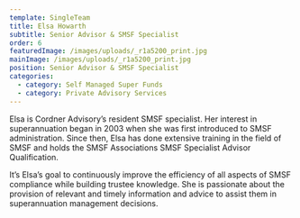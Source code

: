 ```yaml
---
template: SingleTeam
title: Elsa Howarth
subtitle: Senior Advisor & SMSF Specialist
order: 6
featuredImage: /images/uploads/_r1a5200_print.jpg
mainImage: /images/uploads/_r1a5200_print.jpg
position: Senior Advisor & SMSF Specialist
categories:
  - category: Self Managed Super Funds
  - category: Private Advisory Services
---
```


Elsa is Cordner Advisory’s resident SMSF specialist. Her interest in superannuation began in 2003 when she was first introduced to SMSF administration. Since then, Elsa has done extensive training in the field of SMSF and holds the SMSF Associations SMSF Specialist Advisor Qualification.

It’s Elsa’s goal to continuously improve the efficiency of all aspects of SMSF compliance while building trustee knowledge. She is passionate about the provision of relevant and timely information and advice to assist them in superannuation management decisions.
